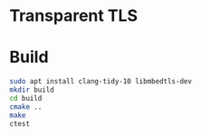# Transparent TLS
# Build
```sh
sudo apt install clang-tidy-10 libmbedtls-dev
mkdir build
cd build
cmake ..
make
ctest
```
